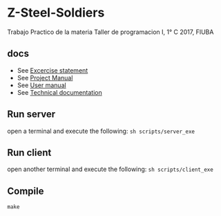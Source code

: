 # Z-Steel-Soldiers
Trabajo Practico de la materia Taller de programacion I, 1° C 2017, FIUBA
## docs
* See [Excercise statement](docs/excercise_statement.pdf)
* See [Project Manual](docs/project_manual.pdf)
* See [User manual](docs/user_manual.pdf)
* See [Technical documentation](docs/technical_documentation.pdf)
## Run server
open a terminal and execute the following:
```sh scripts/server_exe```
## Run client
open another terminal and execute the following:
```sh scripts/client_exe```
## Compile
```make```